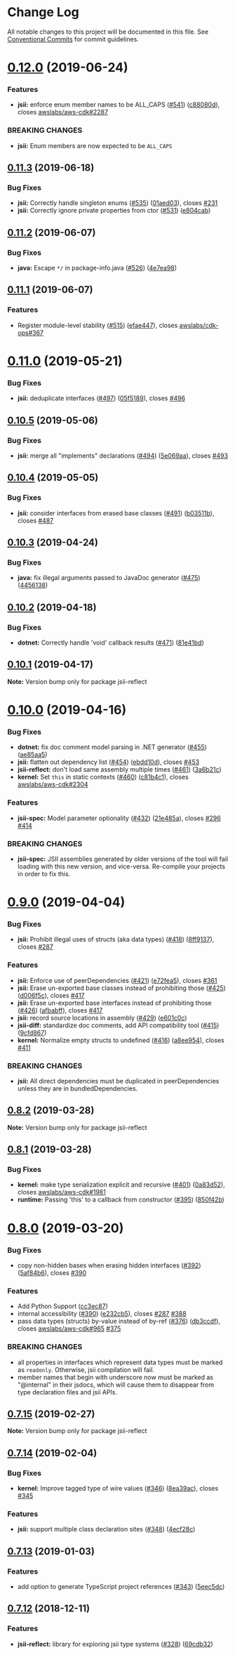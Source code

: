 # Change Log

All notable changes to this project will be documented in this file.
See [Conventional Commits](https://conventionalcommits.org) for commit guidelines.

# [0.12.0](https://github.com/awslabs/jsii/compare/v0.11.3...v0.12.0) (2019-06-24)


### Features

* **jsii:** enforce enum member names to be ALL_CAPS ([#541](https://github.com/awslabs/jsii/issues/541)) ([c88080d](https://github.com/awslabs/jsii/commit/c88080d)), closes [awslabs/aws-cdk#2287](https://github.com/awslabs/aws-cdk/issues/2287)


### BREAKING CHANGES

* **jsii:** Enum members are now expected to be `ALL_CAPS`





## [0.11.3](https://github.com/awslabs/jsii/compare/v0.11.2...v0.11.3) (2019-06-18)


### Bug Fixes

* **jsii:** Correctly handle singleton enums ([#535](https://github.com/awslabs/jsii/issues/535)) ([01aed03](https://github.com/awslabs/jsii/commit/01aed03)), closes [#231](https://github.com/awslabs/jsii/issues/231)
* **jsii:** Correctly ignore private properties from ctor ([#531](https://github.com/awslabs/jsii/issues/531)) ([e804cab](https://github.com/awslabs/jsii/commit/e804cab))





## [0.11.2](https://github.com/awslabs/jsii/compare/v0.11.1...v0.11.2) (2019-06-07)


### Bug Fixes

* **java:** Escape `*/` in package-info.java ([#526](https://github.com/awslabs/jsii/issues/526)) ([4e7ea98](https://github.com/awslabs/jsii/commit/4e7ea98))





## [0.11.1](https://github.com/awslabs/jsii/compare/v0.11.0...v0.11.1) (2019-06-07)


### Features

* Register module-level stability ([#515](https://github.com/awslabs/jsii/issues/515)) ([efae447](https://github.com/awslabs/jsii/commit/efae447)), closes [awslabs/cdk-ops#367](https://github.com/awslabs/cdk-ops/issues/367)





# [0.11.0](https://github.com/awslabs/jsii/compare/v0.10.5...v0.11.0) (2019-05-21)


### Bug Fixes

* **jsii:** deduplicate interfaces ([#497](https://github.com/awslabs/jsii/issues/497)) ([05f5189](https://github.com/awslabs/jsii/commit/05f5189)), closes [#496](https://github.com/awslabs/jsii/issues/496)





## [0.10.5](https://github.com/awslabs/jsii/compare/v0.10.4...v0.10.5) (2019-05-06)


### Bug Fixes

* **jsii:** merge all "implements" declarations ([#494](https://github.com/awslabs/jsii/issues/494)) ([5e069aa](https://github.com/awslabs/jsii/commit/5e069aa)), closes [#493](https://github.com/awslabs/jsii/issues/493)





## [0.10.4](https://github.com/awslabs/jsii/compare/v0.10.3...v0.10.4) (2019-05-05)


### Bug Fixes

* **jsii:** consider interfaces from erased base classes ([#491](https://github.com/awslabs/jsii/issues/491)) ([b03511b](https://github.com/awslabs/jsii/commit/b03511b)), closes [#487](https://github.com/awslabs/jsii/issues/487)





## [0.10.3](https://github.com/awslabs/jsii/compare/v0.10.2...v0.10.3) (2019-04-24)


### Bug Fixes

* **java:** fix illegal arguments passed to JavaDoc generator ([#475](https://github.com/awslabs/jsii/issues/475)) ([4456138](https://github.com/awslabs/jsii/commit/4456138))





## [0.10.2](https://github.com/awslabs/jsii/compare/v0.10.1...v0.10.2) (2019-04-18)


### Bug Fixes

* **dotnet:** Correctly handle 'void' callback results ([#471](https://github.com/awslabs/jsii/issues/471)) ([81e41bd](https://github.com/awslabs/jsii/commit/81e41bd))





## [0.10.1](https://github.com/awslabs/jsii/compare/v0.10.0...v0.10.1) (2019-04-17)

**Note:** Version bump only for package jsii-reflect





# [0.10.0](https://github.com/awslabs/jsii/compare/v0.9.0...v0.10.0) (2019-04-16)


### Bug Fixes

* **dotnet:** fix doc comment model parsing in .NET generator ([#455](https://github.com/awslabs/jsii/issues/455)) ([ae85aa5](https://github.com/awslabs/jsii/commit/ae85aa5))
* **jsii:** flatten out dependency list ([#454](https://github.com/awslabs/jsii/issues/454)) ([ebdd10d](https://github.com/awslabs/jsii/commit/ebdd10d)), closes [#453](https://github.com/awslabs/jsii/issues/453)
* **jsii-reflect:** don't load same assembly multiple times ([#461](https://github.com/awslabs/jsii/issues/461)) ([3a6b21c](https://github.com/awslabs/jsii/commit/3a6b21c))
* **kernel:** Set `this` in static contexts ([#460](https://github.com/awslabs/jsii/issues/460)) ([c81b4c1](https://github.com/awslabs/jsii/commit/c81b4c1)), closes [awslabs/aws-cdk#2304](https://github.com/awslabs/aws-cdk/issues/2304)


### Features

* **jsii-spec:** Model parameter optionality ([#432](https://github.com/awslabs/jsii/issues/432)) ([21e485a](https://github.com/awslabs/jsii/commit/21e485a)), closes [#296](https://github.com/awslabs/jsii/issues/296) [#414](https://github.com/awslabs/jsii/issues/414)


### BREAKING CHANGES

* **jsii-spec:** JSII assemblies generated by older versions of the tool
will fail loading with this new version, and vice-versa. Re-compile your
projects in order to fix this.





# [0.9.0](https://github.com/awslabs/jsii/compare/v0.8.2...v0.9.0) (2019-04-04)


### Bug Fixes

* **jsii:** Prohibit illegal uses of structs (aka data types) ([#418](https://github.com/awslabs/jsii/issues/418)) ([8ff9137](https://github.com/awslabs/jsii/commit/8ff9137)), closes [#287](https://github.com/awslabs/jsii/issues/287)


### Features

* **jsii:** Enforce use of peerDependencies ([#421](https://github.com/awslabs/jsii/issues/421)) ([e72fea5](https://github.com/awslabs/jsii/commit/e72fea5)), closes [#361](https://github.com/awslabs/jsii/issues/361)
* **jsii:** Erase un-exported base classes instead of prohibiting those ([#425](https://github.com/awslabs/jsii/issues/425)) ([d006f5c](https://github.com/awslabs/jsii/commit/d006f5c)), closes [#417](https://github.com/awslabs/jsii/issues/417)
* **jsii:** Erase un-exported base interfaces instead of prohibiting those ([#426](https://github.com/awslabs/jsii/issues/426)) ([afbabff](https://github.com/awslabs/jsii/commit/afbabff)), closes [#417](https://github.com/awslabs/jsii/issues/417)
* **jsii:** record source locations in assembly ([#429](https://github.com/awslabs/jsii/issues/429)) ([e601c0c](https://github.com/awslabs/jsii/commit/e601c0c))
* **jsii-diff:** standardize doc comments, add API compatibility tool ([#415](https://github.com/awslabs/jsii/issues/415)) ([9cfd867](https://github.com/awslabs/jsii/commit/9cfd867))
* **kernel:** Normalize empty structs to undefined ([#416](https://github.com/awslabs/jsii/issues/416)) ([a8ee954](https://github.com/awslabs/jsii/commit/a8ee954)), closes [#411](https://github.com/awslabs/jsii/issues/411)


### BREAKING CHANGES

* **jsii:** All direct dependencies must be duplicated in
                 peerDependencies unless they are in bundledDependencies.





## [0.8.2](https://github.com/awslabs/jsii/compare/v0.8.1...v0.8.2) (2019-03-28)

**Note:** Version bump only for package jsii-reflect





## [0.8.1](https://github.com/awslabs/jsii/compare/v0.8.0...v0.8.1) (2019-03-28)


### Bug Fixes

* **kernel:** make type serialization explicit and recursive ([#401](https://github.com/awslabs/jsii/issues/401)) ([0a83d52](https://github.com/awslabs/jsii/commit/0a83d52)), closes [awslabs/aws-cdk#1981](https://github.com/awslabs/aws-cdk/issues/1981)
* **runtime:** Passing 'this' to a callback from constructor ([#395](https://github.com/awslabs/jsii/issues/395)) ([850f42b](https://github.com/awslabs/jsii/commit/850f42b))





# [0.8.0](https://github.com/awslabs/jsii/compare/v0.7.15...v0.8.0) (2019-03-20)


### Bug Fixes

* copy non-hidden bases when erasing hidden interfaces ([#392](https://github.com/awslabs/jsii/issues/392)) ([5af84b6](https://github.com/awslabs/jsii/commit/5af84b6)), closes [#390](https://github.com/awslabs/jsii/issues/390)


### Features

* Add Python Support ([cc3ec87](https://github.com/awslabs/jsii/commit/cc3ec87))
* internal accessibility ([#390](https://github.com/awslabs/jsii/issues/390)) ([e232cb5](https://github.com/awslabs/jsii/commit/e232cb5)), closes [#287](https://github.com/awslabs/jsii/issues/287) [#388](https://github.com/awslabs/jsii/issues/388)
* pass data types (structs) by-value instead of by-ref ([#376](https://github.com/awslabs/jsii/issues/376)) ([db3ccdf](https://github.com/awslabs/jsii/commit/db3ccdf)), closes [awslabs/aws-cdk#965](https://github.com/awslabs/aws-cdk/issues/965) [#375](https://github.com/awslabs/jsii/issues/375)


### BREAKING CHANGES

* all properties in interfaces which represent data types must be marked as `readonly`. Otherwise, jsii compilation will fail.
* member names that begin with underscore now must be marked as "@internal" in their jsdocs, which will cause them to disappear from type declaration files and jsii APIs.





<a name="0.7.15"></a>
## [0.7.15](https://github.com/awslabs/jsii/compare/v0.7.14...v0.7.15) (2019-02-27)




**Note:** Version bump only for package jsii-reflect

<a name="0.7.14"></a>
## [0.7.14](https://github.com/awslabs/jsii/compare/v0.7.13...v0.7.14) (2019-02-04)


### Bug Fixes

* **kernel:** Improve tagged type of wire values ([#346](https://github.com/awslabs/jsii/issues/346)) ([8ea39ac](https://github.com/awslabs/jsii/commit/8ea39ac)), closes [#345](https://github.com/awslabs/jsii/issues/345)


### Features

* **jsii:** support multiple class declaration sites ([#348](https://github.com/awslabs/jsii/issues/348)) ([4ecf28c](https://github.com/awslabs/jsii/commit/4ecf28c))




<a name="0.7.13"></a>
## [0.7.13](https://github.com/awslabs/jsii/compare/v0.7.12...v0.7.13) (2019-01-03)


### Features

* add option to generate TypeScript project references ([#343](https://github.com/awslabs/jsii/issues/343)) ([5eec5dc](https://github.com/awslabs/jsii/commit/5eec5dc))




<a name="0.7.12"></a>
## [0.7.12](https://github.com/awslabs/jsii/compare/v0.7.11...v0.7.12) (2018-12-11)


### Features

* **jsii-reflect:** library for exploring jsii type systems ([#328](https://github.com/awslabs/jsii/issues/328)) ([69cdb32](https://github.com/awslabs/jsii/commit/69cdb32))
